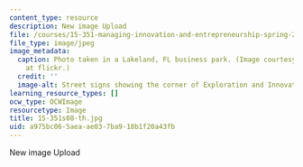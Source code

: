 ```yaml
---
content_type: resource
description: New image Upload
file: /courses/15-351-managing-innovation-and-entrepreneurship-spring-2008/a975bc065aeaae037ba918b1f20a43fb_15-351s08-th.jpg
file_type: image/jpeg
image_metadata:
  caption: Photo taken in a Lakeland, FL business park. (Image courtesy of [lakelandlocal](http://www.flickr.com/photos/lakelandlocal/404688085/)
    at flickr.)
  credit: ''
  image-alt: Street signs showing the corner of Exploration and Innovation Dr.
learning_resource_types: []
ocw_type: OCWImage
resourcetype: Image
title: 15-351s08-th.jpg
uid: a975bc06-5aea-ae03-7ba9-18b1f20a43fb
---
```

New image Upload

